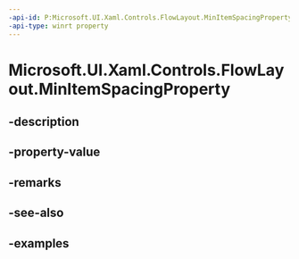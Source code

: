 ```yaml
---
-api-id: P:Microsoft.UI.Xaml.Controls.FlowLayout.MinItemSpacingProperty
-api-type: winrt property
---
```


<!-- Property syntax.
public DependencyProperty MinItemSpacingProperty { get; }
-->

# Microsoft.UI.Xaml.Controls.FlowLayout.MinItemSpacingProperty

## -description

## -property-value

## -remarks

## -see-also

## -examples

